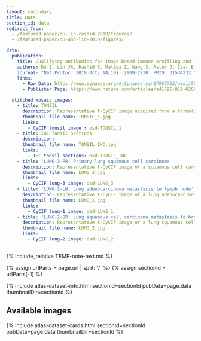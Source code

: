 ```yaml
---
layout: secondary
title: Data
section_id: data
redirect_from:
  - /featured-paper/du-lin-rashid-2019/figures/
  - /featured-paper/du-and-lin-2019/figures/

data:
  publication:
    title: Qualifying antibodies for image-based immune profiling and multiplexed tissue imaging
    authors: Du Z, Lin JR, Rashid R, Maliga Z, Wang S, Aster J, Izar B, Sorger PK, Santagata S. (*co-1st author)
    journal: "Nat Protoc. 2019 Oct; 14(10): 2900-2930. PMID: 31534232."
    links:
      - Raw Data: https://www.synapse.org/#!Synapse:syn17865732/wiki/592782
      - Publisher Page: https://www.nature.com/articles/s41596-019-0206-y

  stitched mosaic images:
    - title: TONSIL
      description: Representative t-CyCIF image acquired from a formalin-fixed, paraffin-embedded (FFPE) human tonsil tissue section stitched together using ASHLAR software from 224 fields acquired using a 40X/0.6NA objective.
      thumbnail file name: TONSIL_1.jpg
      links:
        - CyCIF tonsil image : osd-TONSIL_1
    - title: IHC Tonsil Sections
      description:
      thumbnail file name: TONSIL_IHC.jpg
      links:
        - IHC tonsil sections: osd-TONSIL_IHC
    - title: 'LUNG-3-PR: Primary lung squamous cell carcinoma  '
      description: Representative t-CyCIF image of a squamous cell carcinoma of the lung stitched together using ASHLAR software from 132 fields using a 40X/0.6NA objective.
      thumbnail file name: LUNG_3.jpg
      links:
        - CyCIF lung-3 image: osd-LUNG_3
    - title: 'LUNG-1-LN: Lung adenocarcinoma metastasis to lymph node'
      description: Representative t-CyCIF image of a lung adenocarcinoma metastasis to a lymph node stitched together using ASHLAR software from 80 fields using a 40X/0.6NA objective.
      thumbnail file name: LUNG_1.jpg
      links:
        - CyCIF lung-1 image: osd-LUNG_1
    - title: 'LUNG-2-BR: Lung squamous cell carcinoma metastasis to brain'
      description: Representative t-CyCIF image of a lung squamous cell carcinoma metastasis to the brain stitched together using ASHLAR software from 187 fields using a 40X/0.6NA objective.
      thumbnail file name: LUNG_2.jpg
      links:
        - CyCIF lung-2 image: osd-LUNG_2
---
```


{% include_relative TEMP-note-text.md %}

{% assign urlParts = page.url | split: '/' %}
{% assign sectionId = urlParts[-1] %}

{% include atlas-dataset-info.html
    sectionId=sectionId
    pubData=page.data
    thumbnailDir=sectionId %}

## Available images

{% include atlas-dataset-cards.html
    sectionId=sectionId
    pubData=page.data
    thumbnailDir=sectionId %}
